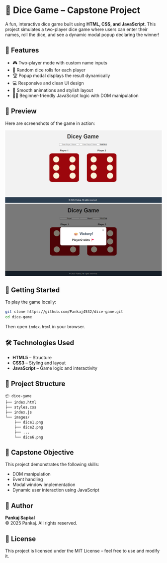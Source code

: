 # 🎲 Dice Game – Capstone Project

A fun, interactive dice game built using **HTML, CSS, and JavaScript**. This project simulates a two-player dice game where users can enter their names, roll the dice, and see a dynamic modal popup declaring the winner!

## 🌟 Features

- 🎮 Two-player mode with custom name inputs  
- 🎲 Random dice rolls for each player  
- 🏆 Popup modal displays the result dynamically  
- 💻 Responsive and clean UI design  
- 🎨 Smooth animations and stylish layout  
- 🧑‍💻 Beginner-friendly JavaScript logic with DOM manipulation  

## 📸 Preview

Here are screenshots of the game in action:

![Dice Game Screenshot 1](S1.png)
![Dice Game Screenshot 2](S2.png)

## 🚀 Getting Started

To play the game locally:

```bash
git clone https://github.com/Pankaj4532/dice-game.git
cd dice-game
```

Then open `index.html` in your browser.

## 🛠️ Technologies Used

- **HTML5** – Structure  
- **CSS3** – Styling and layout  
- **JavaScript** – Game logic and interactivity  

## 📁 Project Structure

```
📦 dice-game
├── index.html
├── styles.css
├── index.js
└── images/
    ├── dice1.png
    ├── dice2.png
    ├── ...
    └── dice6.png
```

## 📌 Capstone Objective

This project demonstrates the following skills:

- DOM manipulation
- Event handling
- Modal window implementation
- Dynamic user interaction using JavaScript

## 🙌 Author

**Pankaj Sapkal**  
© 2025 Pankaj. All rights reserved.

## 📃 License

This project is licensed under the MIT License – feel free to use and modify it.
